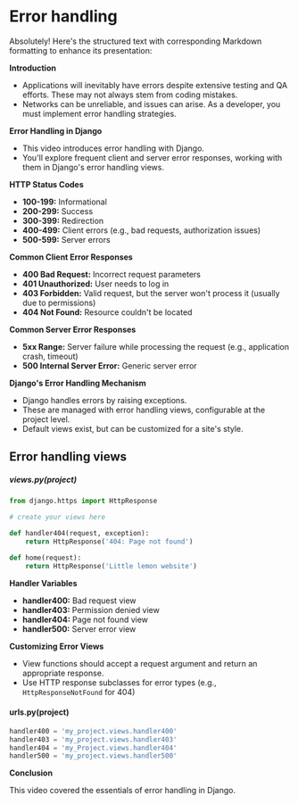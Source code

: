 # Error handling

Absolutely! Here's the structured text with corresponding Markdown formatting to enhance its presentation:

**Introduction**

* Applications will inevitably have errors despite extensive testing and QA efforts. These may not always stem from coding mistakes.
* Networks can be unreliable, and issues can arise. As a developer, you must implement error handling strategies.

**Error Handling in Django**

* This video introduces error handling with Django.
* You'll explore frequent client and server error responses, working with them in Django's error handling views.

**HTTP Status Codes**

* **100-199:** Informational
* **200-299:** Success
* **300-399:** Redirection
* **400-499:** Client errors (e.g., bad requests, authorization issues)
* **500-599:** Server errors

**Common Client Error Responses**

* **400 Bad Request:**  Incorrect request parameters
* **401 Unauthorized:** User needs to log in
* **403 Forbidden:** Valid request, but the server won't process it (usually due to permissions) 
* **404 Not Found:** Resource couldn't be located

**Common Server Error Responses**

* **5xx Range:** Server failure while processing the request (e.g., application crash, timeout)
* **500 Internal Server Error:** Generic server error

**Django's Error Handling Mechanism**

* Django handles errors by raising exceptions.
* These are managed with error handling views, configurable at the project level.
* Default views exist, but can be customized for a site's style.

## Error handling views

##### views.py(project)

```python
from django.https import HttpResponse

# create your views here

def handler404(request, exception):
    return HttpResponse('404: Page not found')

def home(request):
    return HttpResponse('Little lemon website')
```

**Handler Variables**

* **handler400:** Bad request view
* **handler403:** Permission denied view
* **handler404:** Page not found view
* **handler500:** Server error view

**Customizing Error Views**

* View functions should accept a request argument and return an appropriate response.
* Use HTTP response subclasses for error types (e.g., `HttpResponseNotFound` for 404) 

#### urls.py(project)

```python
handler400 = 'my_project.views.handler400'
handler403 = 'my_project.views.handler403'
handler404 = 'my_Project.views.handler404'
handler500 = 'my_project.views.handler500'
```

**Conclusion**

This video covered the essentials of error handling in Django. 

